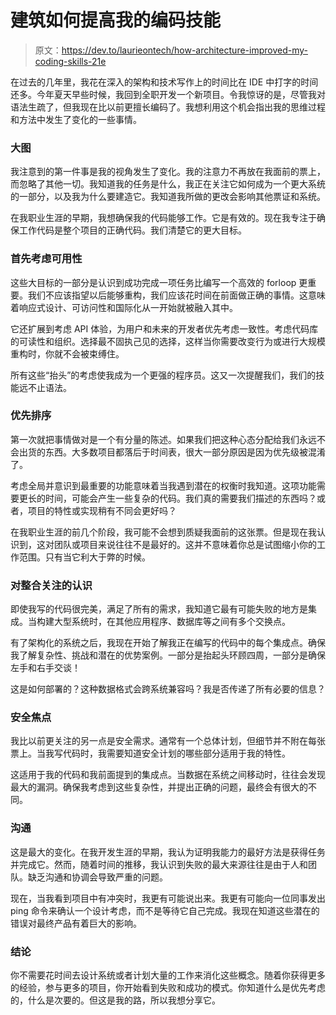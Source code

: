 # 建筑如何提高我的编码技能

> 原文：<https://dev.to/laurieontech/how-architecture-improved-my-coding-skills-21e>

在过去的几年里，我花在深入的架构和技术写作上的时间比在 IDE 中打字的时间还多。今年夏天早些时候，我回到全职开发一个新项目。令我惊讶的是，尽管我对语法生疏了，但我现在比以前更擅长编码了。我想利用这个机会指出我的思维过程和方法中发生了变化的一些事情。

### 大图

我注意到的第一件事是我的视角发生了变化。我的注意力不再放在我面前的票上，而忽略了其他一切。我知道我的任务是什么，我正在关注它如何成为一个更大系统的一部分，以及我为什么要建造它。我知道我所做的更改会影响其他票证和系统。

在我职业生涯的早期，我想确保我的代码能够工作。它是有效的。现在我专注于确保工作代码是整个项目的正确代码。我们清楚它的更大目标。

### 首先考虑可用性

这些大目标的一部分是认识到成功完成一项任务比编写一个高效的 forloop 更重要。我们不应该指望以后能够重构，我们应该花时间在前面做正确的事情。这意味着响应式设计、可访问性和国际化从一开始就被融入其中。

它还扩展到考虑 API 体验，为用户和未来的开发者优先考虑一致性。考虑代码库的可读性和组织。选择最不固执己见的选择，这样当你需要改变行为或进行大规模重构时，你就不会被束缚住。

所有这些“抬头”的考虑使我成为一个更强的程序员。这又一次提醒我们，我们的技能远不止语法。

### 优先排序

第一次就把事情做对是一个有分量的陈述。如果我们把这种心态分配给我们永远不会出货的东西。大多数项目都落后于时间表，很大一部分原因是因为优先级被混淆了。

考虑全局并意识到最重要的功能意味着当我遇到潜在的权衡时我知道。这项功能需要更长的时间，可能会产生一些复杂的代码。我们真的需要我们描述的东西吗？或者，项目的特性或实现稍有不同会更好吗？

在我职业生涯的前几个阶段，我可能不会想到质疑我面前的这张票。但是现在我认识到，这对团队或项目来说往往不是最好的。这并不意味着你总是试图缩小你的工作范围。只有当它利大于弊的时候。

### 对整合关注的认识

即使我写的代码很完美，满足了所有的需求，我知道它最有可能失败的地方是集成。当构建大型系统时，在其他应用程序、数据库等之间有多个交换点。

有了架构化的系统之后，我现在开始了解我正在编写的代码中的每个集成点。确保我了解复杂性、挑战和潜在的优势案例。一部分是抬起头环顾四周，一部分是确保左手和右手交谈！

这是如何部署的？这种数据格式会跨系统兼容吗？我是否传递了所有必要的信息？

### 安全焦点

我比以前更关注的另一点是安全需求。通常有一个总体计划，但细节并不附在每张票上。当我写代码时，我需要知道安全计划的哪些部分适用于我的特性。

这适用于我的代码和我前面提到的集成点。当数据在系统之间移动时，往往会发现最大的漏洞。确保我考虑到这些复杂性，并提出正确的问题，最终会有很大的不同。

### 沟通

这是最大的变化。在我开发生涯的早期，我认为证明我能力的最好方法是获得任务并完成它。然而，随着时间的推移，我认识到失败的最大来源往往是由于人和团队。缺乏沟通和协调会导致严重的问题。

现在，当我看到项目中有冲突时，我更有可能说出来。我更有可能向一位同事发出 ping 命令来确认一个设计考虑，而不是等待它自己完成。我现在知道这些潜在的错误对最终产品有着巨大的影响。

### 结论

你不需要花时间去设计系统或者计划大量的工作来消化这些概念。随着你获得更多的经验，参与更多的项目，你开始看到失败和成功的模式。你知道什么是优先考虑的，什么是次要的。但这是我的路，所以我想分享它。